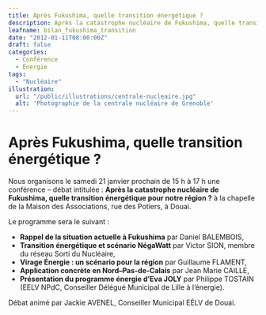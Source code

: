 ```yaml
---
title: Après Fukushima, quelle transition énergétique ?
description: Après la catastrophe nucléaire de Fukushima, quelle transition énergétique pour notre région ?
leafname: bilan_fukushima_transition
date: "2012-01-11T08:00:00Z"
draft: false
categories:
  - Conférence
  - Énergie
tags:
  - "Nucléaire"
illustration:
  url: "/public/illustrations/centrale-nucleaire.jpg"
  alt: 'Photographie de la centrale nucléaire de Grenoble'
---
```


# Après Fukushima, quelle transition énergétique ?

Nous organisons le samedi 21 janvier prochain de 15 h à 17 h une conférence – débat intitulée : **Après la catastrophe nucléaire de Fukushima, quelle transition énergétique pour notre région ?** à la chapelle de la Maison des Associations, rue des Potiers, à Douai.

Le programme sera le suivant :
- **Rappel de la situation actuelle à Fukushima** par Daniel BALEMBOIS,
- **Transition énergétique et scénario NégaWatt** par Victor SION, membre du réseau Sorti du Nucléaire,
- **Virage Énergie : un scénario pour la région** par Guillaume FLAMENT,
- **Application concrète en Nord–Pas-de-Calais** par Jean Marie CAILLE,
- **Présentation du programme énergie d’Eva JOLY** par Philippe TOSTAIN (EELV NPdC, Conseiller Délégué Municipal de Lille à l’énergie).

Débat animé par Jackie AVENEL, Conseiller Municipal EÉLV de Douai.
